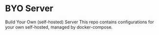 # BYO Server

Build Your Own (self-hosted) Server
This repo contains configurations for your own self-hosted, managed by docker-compose. 
